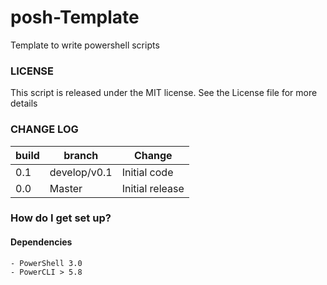 # posh-Template

Template to write powershell scripts

### LICENSE
This script is released under the MIT license. See the License file for more details

### CHANGE LOG
|build|branch |  Change |
|---|---|---|
|0.1| develop/v0.1| Initial code|
|0.0| Master| Initial release|

### How do I get set up?



#### Dependencies

	- PowerShell 3.0
	- PowerCLI > 5.8